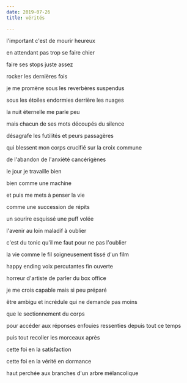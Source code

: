```yaml
---
date: 2019-07-26
title: vérités

---
```


l'important c'est de mourir heureux

en attendant pas trop se faire chier

faire ses stops juste assez

rocker les dernières fois

je me promène sous les reverbères suspendus

sous les étoiles endormies derrière les nuages

la nuit éternelle me parle peu

mais chacun de ses mots découpés du silence

désagrafe les futilités et peurs passagères

qui blessent mon corps crucifié sur la croix commune

de l'abandon de l'anxiété cancérigènes

le jour je travaille bien

bien comme une machine

et puis me mets à penser la vie

comme une succession de répits

un sourire esquissé une puff volée

l'avenir au loin maladif à oublier

c'est du tonic qu'il me faut pour ne pas l'oublier

la vie comme le fil soigneusement tissé d'un film

happy ending voix percutantes fin ouverte

horreur d'artiste de parler du box office

je me crois capable mais si peu préparé

être ambigu et incrédule qui ne demande pas moins

que le sectionnement du corps

pour accéder aux réponses enfouies ressenties depuis tout ce temps

puis tout recoller les morceaux après

cette foi en la satisfaction

cette foi en la vérité en dormance

haut perchée aux branches d'un arbre mélancolique